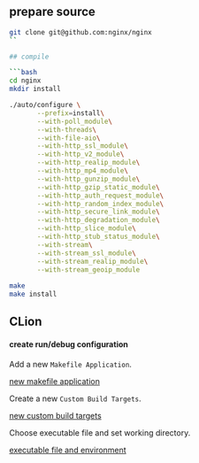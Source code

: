 ## prepare source

```bash
git clone git@github.com:nginx/nginx
``

## compile

```bash
cd nginx
mkdir install

./auto/configure \
       --prefix=install\
       --with-poll_module\
       --with-threads\
       --with-file-aio\
       --with-http_ssl_module\
       --with-http_v2_module\
       --with-http_realip_module\
       --with-http_mp4_module\
       --with-http_gunzip_module\
       --with-http_gzip_static_module\
       --with-http_auth_request_module\
       --with-http_random_index_module\
       --with-http_secure_link_module\
       --with-http_degradation_module\
       --with-http_slice_module\
       --with-http_stub_status_module\
       --with-stream\
       --with-stream_ssl_module\
       --with-stream_realip_module\
       --with-stream_geoip_module
       
make
make install

```

## CLion

#### create run/debug configuration
	
Add a new `Makefile Application`.

[new makefile application](./create_new_configuration.png)


Create a new `Custom Build Targets`.

[new custom build targets](./custom_build_target.png)

Choose executable file and set working directory.

[executable file and environment](./executable_and_environment.png)


